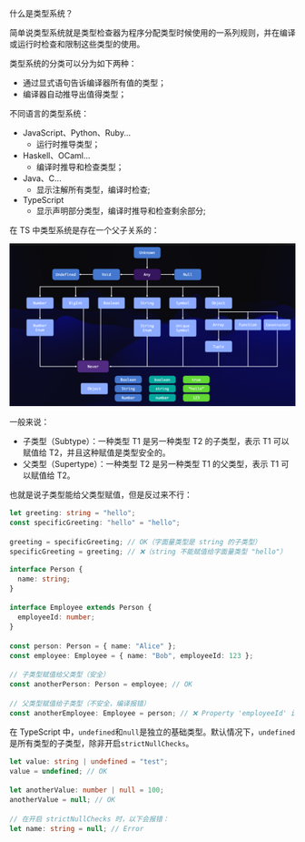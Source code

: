 什么是类型系统？

简单说类型系统就是类型检查器为程序分配类型时候使用的一系列规则，并在编译或运行时检查和限制这些类型的使用。



类型系统的分类可以分为如下两种：

+ 通过显式语句告诉编译器所有值的类型；
+ 编译器自动推导出值得类型；



不同语言的类型系统：

+ JavaScript、Python、Ruby...
    - 运行时推导类型；
+ Haskell、OCaml...
    - 编译时推导和检查类型；
+ Java、C...
    - 显示注解所有类型，编译时检查;
+ TypeScript
    - 显示声明部分类型，编译时推导和检查剩余部分;



在 TS 中类型系统是存在一个父子关系的：

![](imgs/1731637350096-55c2f1b5-7983-4064-841c-abadaa89a4d0.png)

一般来说：

+ 子类型（Subtype）：一种类型 T1 是另一种类型 T2 的子类型，表示 T1 可以赋值给 T2，并且这种赋值是类型安全的。
+ 父类型（Supertype）：一种类型 T2 是另一种类型 T1 的父类型，表示 T1 可以赋值给 T2。



也就是说子类型能给父类型赋值，但是反过来不行：

```typescript
let greeting: string = "hello";
const specificGreeting: "hello" = "hello";

greeting = specificGreeting; // OK（字面量类型是 string 的子类型）
specificGreeting = greeting; // ❌（string 不能赋值给字面量类型 "hello"）
```

```typescript
interface Person {
  name: string;
}

interface Employee extends Person {
  employeeId: number;
}

const person: Person = { name: "Alice" };
const employee: Employee = { name: "Bob", employeeId: 123 };

// 子类型赋值给父类型（安全）
const anotherPerson: Person = employee; // OK

// 父类型赋值给子类型（不安全，编译报错）
const anotherEmployee: Employee = person; // ❌ Property 'employeeId' is missing
```



在 TypeScript 中，`undefined`和`null`是独立的基础类型。默认情况下，`undefined`是所有类型的子类型，除非开启`strictNullChecks`。

```typescript
let value: string | undefined = "test";
value = undefined; // OK

let anotherValue: number | null = 100;
anotherValue = null; // OK

// 在开启 strictNullChecks 时，以下会报错：
let name: string = null; // Error
```

